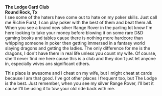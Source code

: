 **The Lodge Card Club**  
**Round Rock, Tx**  
I see some of the haters have come out to hate on my poker skills. Just call me Richie Furst, I can play poker with the best of them and beat them all. When you see a brand new silver Range Rover in the parling lot know I'm here looking to take your money before blowing it on some rare D&D gaming books and tables cause there is nothing more hardcore than whipping someone in poker then getting immersed in a fantasy world slaying dragons and getting the ladies. The only difference for me is the dragons, I don't have them in real life unless you count my wife. Of course, she'll never find me here cause this is a club and they don't just let anyone in, especially wives ans significant others.

This place is awesome and I cheat on my wife, but I might cheat at cards because I am that good. I've got other places I frequent too, but The Lodge is the best. Just remember, when you see my silver Range Rover, I'll bet it cause I'll be using it to tow your old ride back with me.
